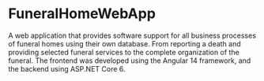 # FuneralHomeWebApp
A web application that provides software support for all business processes of funeral homes using their own database. From reporting a death and providing selected funeral services to the complete organization of the funeral.
The frontend was developed using the Angular 14 framework, and the backend using ASP.NET Core 6.
